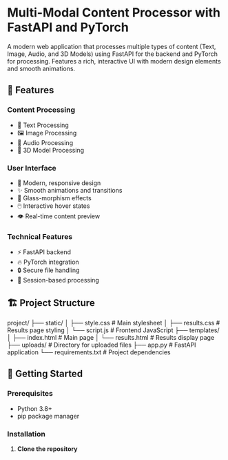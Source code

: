 # Multi-Modal Content Processor with FastAPI and PyTorch

A modern web application that processes multiple types of content (Text, Image, Audio, and 3D Models) using FastAPI for the backend and PyTorch for processing. Features a rich, interactive UI with modern design elements and smooth animations.

## 🌟 Features

### Content Processing
- 📝 Text Processing
- 🖼️ Image Processing
- 🎵 Audio Processing
- 💠 3D Model Processing

### User Interface
- 🎨 Modern, responsive design
- ✨ Smooth animations and transitions
- 🌈 Glass-morphism effects
- 🖱️ Interactive hover states
- 👁️ Real-time content preview

### Technical Features
- ⚡ FastAPI backend
- 🔥 PyTorch integration
- 🔒 Secure file handling
- 🎯 Session-based processing

## 🏗️ Project Structure
project/
├── static/
│ ├── style.css # Main stylesheet
│ ├── results.css # Results page styling
│ └── script.js # Frontend JavaScript
├── templates/
│ ├── index.html # Main page
│ └── results.html # Results display page
├── uploads/ # Directory for uploaded files
├── app.py # FastAPI application
└── requirements.txt # Project dependencies

## 🚀 Getting Started

### Prerequisites
- Python 3.8+
- pip package manager

### Installation

1. **Clone the repository**